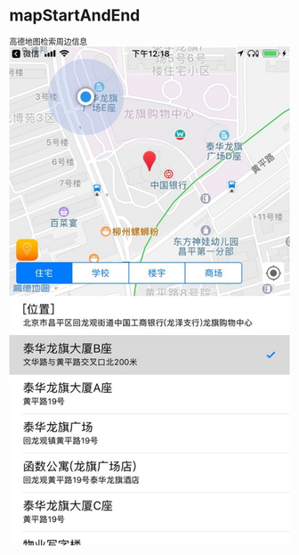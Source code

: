 # mapStartAndEnd
高德地图检索周边信息
![image](https://github.com/SCJMENGMENG/mapStartAndEnd/blob/master/mapImage.jpg)
